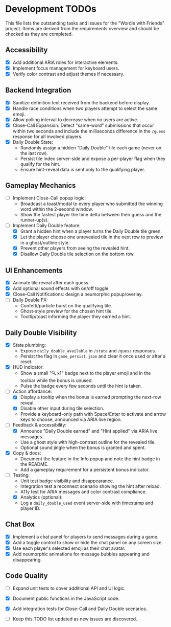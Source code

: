 # Development TODOs

This file lists the outstanding tasks and issues for the "Wordle with Friends"
project. Items are derived from the requirements overview and should be checked
as they are completed.

## Accessibility

- [x] Add additional ARIA roles for interactive elements.
- [x] Implement focus management for keyboard users.
- [x] Verify color contrast and adjust themes if necessary.

## Backend Integration

- [x] Sanitize definition text received from the backend before display.
- [x] Handle race conditions when two players attempt to select the same emoji.
- [x] Allow polling interval to decrease when no users are active.
- [x] Close-Call Expansion: Detect "same-word" submissions that occur within two
  seconds and include the milliseconds difference in the `/guess` response for
  all involved players.
- [x] Daily Double State:
  - Randomly assign a hidden "Daily Double" tile each game (never on the last
    row).
  - Persist tile index server-side and expose a per-player flag when they
    qualify for the hint.
  - Ensure hint-reveal data is sent only to the qualifying player.

## Gameplay Mechanics

- [ ] Implement Close-Call popup logic:
  - Broadcast a toast/modal to every player who submitted the winning word
    within the 2-second window.
  - Show the fastest player the time delta between their guess and the
    runner-up(s).
- [ ] Implement Daily Double feature:
  - [x] Grant a hidden hint when a player turns the Daily Double tile green.
  - [x] Let the player choose one unrevealed tile in the next row to preview in a
    ghost/outline style.
  - [x] Prevent other players from seeing the revealed hint.
  - [x] Disallow Daily Double tile selection on the bottom row.

## UI Enhancements

 - [x] Animate tile reveal after each guess.
 - [x] Add optional sound effects with on/off toggle.
 - [x] Close-Call Notifications: design a neumorphic popup/overlay.
 - [ ] Daily Double FX:
   - Confetti/particle burst on the qualifying tile.
   - Ghost-style preview for the chosen hint tile.
   - Tooltip/toast informing the player they earned a hint.

## Daily Double Visibility

- [x] State plumbing:
  - Expose `daily_double_available` in `/state` and `/guess` responses.
  - Persist the flag in `game_persist.json` and clear it once used or after a reset.
- [x] HUD indicator:
  - Show a small "🔍 x1" badge next to the player emoji and in the toolbar while the bonus is unused.
  - Pulse the badge every few seconds until the hint is taken.
- [ ] Action affordance:
  - [x] Display a tooltip when the bonus is earned prompting the next-row reveal.
  - [x] Disable other input during tile selection.
  - Provide a keyboard-only path with Space/Enter to activate and arrow keys to choose, announced via ARIA live region.
- [ ] Feedback & accessibility:
  - [x] Announce "Daily Double earned" and "Hint applied" via ARIA live messages.
  - Use a ghost style with high-contrast outline for the revealed tile.
  - Optional sound jingle when the bonus is granted and spent.
- [x] Copy & docs:
  - Document the feature in the Info popup and note the hint badge in the README.
  - Add a gameplay requirement for a persistent bonus indicator.
- [ ] Testing:
  - Unit test badge visibility and disappearance.
  - Integration test a reconnect scenario showing the hint after reload.
  - A11y test for ARIA messages and color contrast compliance.
  - [x] Analytics (optional):
  - Log a `daily_double_used` event server-side with timestamp and player ID.

## Chat Box

- [x] Implement a chat panel for players to send messages during a game.
- [x] Add a toggle control to show or hide the chat panel on any screen size.
- [x] Use each player's selected emoji as their chat avatar.
- [x] Add neumorphic animations for message bubbles appearing and disappearing.

## Code Quality

- [ ] Expand unit tests to cover additional API and UI logic.
- [x] Document public functions in the JavaScript code.
- [x] Add integration tests for Close-Call and Daily Double scenarios.
- [ ] Keep this TODO list updated as new issues are discovered.

